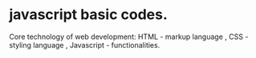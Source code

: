 # javascript basic codes.
Core technology of web development:
HTML - markup language ,
CSS - styling language ,
Javascript - functionalities.
